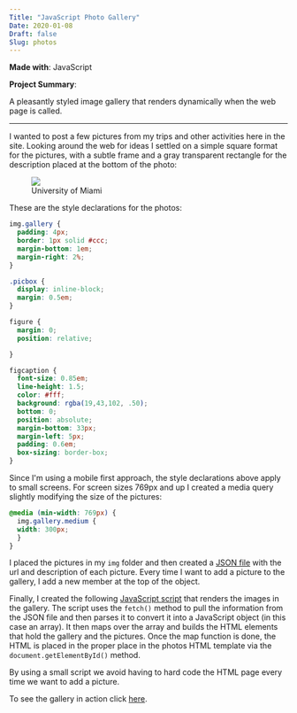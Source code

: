 ```yaml
---
Title: "JavaScript Photo Gallery"
Date: 2020-01-08
Draft: false
Slug: photos
---
```


**Made with**: <i class="fab fa-js"></i>JavaScript

**Project Summary**: 

A pleasantly styled image gallery that renders dynamically when the web page is called.

<hr class="art" />

I wanted to post a few pictures from my trips and other activities here in the site. Looking around the web for ideas I settled on a simple square format for the pictures, with a subtle frame and a gray transparent rectangle for the description placed at the bottom of the photo:

<figure><img src="/img/UMBike.jpg" class="gallery medium" /><figcaption>University of Miami</figcaption></figure>

These are the style declarations for the photos:

``` css
img.gallery {
  padding: 4px;
  border: 1px solid #ccc;
  margin-bottom: 1em;
  margin-right: 2%;
}

.picbox {
  display: inline-block; 
  margin: 0.5em;
}

figure {
  margin: 0;
  position: relative;

}

figcaption {
  font-size: 0.85em;
  line-height: 1.5;
  color: #fff;
  background: rgba(19,43,102, .50);
  bottom: 0;
  position: absolute;
  margin-bottom: 33px;
  margin-left: 5px;
  padding: 0.6em;
  box-sizing: border-box; 
}
```
Since I'm using a mobile first approach, the style declarations above apply to small screens. For screen sizes 769px and up I created a media query slightly modifying the size of the pictures:

``` css
@media (min-width: 769px) {
  img.gallery.medium {
  width: 300px;
  }
} 
```

I placed the pictures in my <code>img</code> folder and then created a [JSON file](https://mariosanchez.org/pix.json) with the url and description of each picture. Every time I want to add a picture to the gallery, I add a new member at the top of the object.

Finally, I created the following [JavaScript script](https://mariosanchez.org/js/pix.js) that renders the images in the gallery. The script uses the <code>fetch()</code> method to pull the information from the JSON file and then parses it to convert it into a JavaScript object (in this case an array). It then maps over the array and builds the HTML elements that hold the gallery and the pictures. Once the map function is done, the HTML is placed in the proper place in the photos HTML template via the <code>document.getElementById()</code> method.

By using a small script we avoid having to hard code the HTML page every time we want to add a picture. 

To see the gallery in action click [here](../photos).























